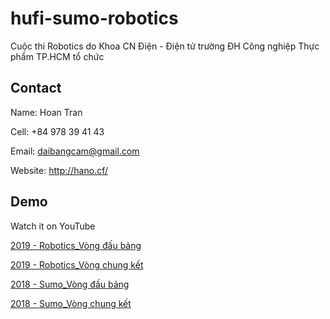 # hufi-sumo-robotics
 
Cuộc thi Robotics do Khoa CN Điện - Điện tử trường ĐH Công nghiệp Thực phẩm TP.HCM tổ chức
 
## Contact

Name: Hoan Tran

Cell: +84 978 39 41 43

Email: daibangcam@gmail.com

Website: http://hano.cf/

## Demo

Watch it on YouTube 

[2019 - Robotics_Vòng đấu bảng](https://youtu.be/aTByX1oqdbg)

[2019 - Robotics_Vòng chung kết](https://youtu.be/qE2-x_zkiSQ)

[2018 - Sumo_Vòng đấu bảng](https://youtu.be/pn6sVAXG4rQ)

[2018 - Sumo_Vòng chung kết](https://youtu.be/DeWaMJEeeFg)
